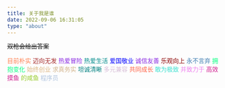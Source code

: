 ```yaml
---
title: 关于我是谁
date: 2022-09-06 16:31:05
type: "about"
---
```


~~双枪会给出答案~~     

<font color="#FF7F50">目前朴实</font>
<font color="#A52A2A">迈向无发</font>
<font color="#8A2BE2">热爱冒险</font>
<font color="#008B8B">热爱生活</font>
<font color="#0000FF">爱国敬业</font>
<font color="#8A2BE2">诚信友善</font>
<font color="#8B0000">乐观向上</font>
<font color="#4682B4">永不言弃</font>
<font color="#00FF7F">拥抱变化</font>
<font color="#DEB887">始终创业</font>
<font color="#D2B48C">求真务实</font>
<font color="#008080">坦诚清晰</font>
<font color="#D8BFD8">多元兼容</font>
<font color="#FF6347">共同成长</font>
<font color="#40E0D0">敢为极致</font>
<font color="#EE82EE">并致力于</font>
<font color="#D02090">高效摸鱼</font>
<font color="#9ACD32">的咸鱼</font>
<font color="#B0C4DE">程序员</font>

